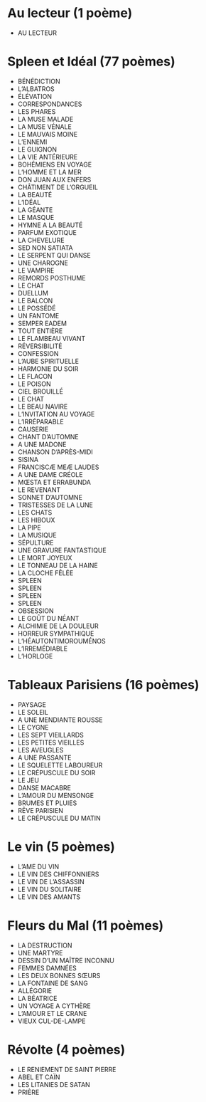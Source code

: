 # Au lecteur (1 poème)
 - AU LECTEUR 
# Spleen et Idéal (77 poèmes)
 - BÉNÉDICTION 
 - L’ALBATROS 
 - ÉLÉVATION 
 - CORRESPONDANCES 
 - LES PHARES 
 - LA MUSE MALADE 
 - LA MUSE VÉNALE 
 - LE MAUVAIS MOINE 
 - L’ENNEMI 
 - LE GUIGNON 
 - LA VIE ANTÉRIEURE 
 - BOHÉMIENS EN VOYAGE 
 - L’HOMME ET LA MER 
 - DON JUAN AUX ENFERS 
 - CHÂTIMENT DE L’ORGUEIL 
 - LA BEAUTÉ 
 - L’IDÉAL 
 - LA GÉANTE 
 - LE MASQUE 
 - HYMNE A LA BEAUTÉ 
 - PARFUM EXOTIQUE 
 - LA CHEVELURE 
 - SED NON SATIATA 
 - LE SERPENT QUI DANSE 
 - UNE CHAROGNE 
 - LE VAMPIRE 
 - REMORDS POSTHUME 
 - LE CHAT 
 - DUELLUM 
 - LE BALCON 
 - LE POSSÉDÉ 
 - UN FANTOME 
 - SEMPER EADEM 
 - TOUT ENTIÈRE 
 - LE FLAMBEAU VIVANT 
 - RÉVERSIBILITÉ 
 - CONFESSION 
 - L’AUBE SPIRITUELLE 
 - HARMONIE DU SOIR 
 - LE FLACON 
 - LE POISON 
 - CIEL BROUILLÉ 
 - LE CHAT 
 - LE BEAU NAVIRE 
 - L’INVITATION AU VOYAGE 
 - L’IRRÉPARABLE 
 - CAUSERIE 
 - CHANT D’AUTOMNE 
 - A UNE MADONE 
 - CHANSON D’APRÈS-MIDI 
 - SISINA 
 - FRANCISCÆ MEÆ LAUDES 
 - A UNE DAME CRÉOLE 
 - MŒSTA ET ERRABUNDA 
 - LE REVENANT 
 - SONNET D’AUTOMNE 
 - TRISTESSES DE LA LUNE 
 - LES CHATS 
 - LES HIBOUX 
 - LA PIPE 
 - LA MUSIQUE 
 - SÉPULTURE 
 - UNE GRAVURE FANTASTIQUE 
 - LE MORT JOYEUX 
 - LE TONNEAU DE LA HAINE 
 - LA CLOCHE FÊLÉE 
 - SPLEEN 
 - SPLEEN 
 - SPLEEN 
 - SPLEEN 
 - OBSESSION 
 - LE GOÛT DU NÉANT 
 - ALCHIMIE DE LA DOULEUR 
 - HORREUR SYMPATHIQUE 
 - L’HÉAUTONTIMOROUMÉNOS 
 - L’IRREMÉDIABLE 
 - L’HORLOGE 
# Tableaux Parisiens (16 poèmes)
 - PAYSAGE 
 - LE SOLEIL 
 - A UNE MENDIANTE ROUSSE 
 - LE CYGNE 
 - LES SEPT VIEILLARDS 
 - LES PETITES VIEILLES 
 - LES AVEUGLES 
 - A UNE PASSANTE 
 - LE SQUELETTE LABOUREUR 
 - LE CRÉPUSCULE DU SOIR 
 - LE JEU 
 - DANSE MACABRE 
 - L’AMOUR DU MENSONGE 
 - BRUMES ET PLUIES 
 - RÊVE PARISIEN 
 - LE CRÉPUSCULE DU MATIN 
# Le vin (5 poèmes)
 - L’AME DU VIN 
 - LE VIN DES CHIFFONNIERS 
 - LE VIN DE L’ASSASSIN 
 - LE VIN DU SOLITAIRE 
 - LE VIN DES AMANTS 
# Fleurs du Mal (11 poèmes)
 - LA DESTRUCTION 
 - UNE MARTYRE
 - DESSIN D’UN MAÎTRE INCONNU 
 - FEMMES DAMNÉES 
 - LES DEUX BONNES SŒURS 
 - LA FONTAINE DE SANG 
 - ALLÉGORIE 
 - LA BÉATRICE 
 - UN VOYAGE A CYTHÈRE 
 - L’AMOUR ET LE CRANE
 - VIEUX CUL-DE-LAMPE 
# Révolte (4 poèmes)
 - LE RENIEMENT DE SAINT PIERRE 
 - ABEL ET CAÏN 
 - LES LITANIES DE SATAN 
 - PRIÈRE 
